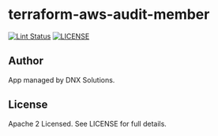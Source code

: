 # terraform-aws-audit-member

[![Lint Status](https://github.com/DNXLabs/terraform-aws-audit-member/workflows/Lint/badge.svg)](https://github.com/DNXLabs/terraform-aws-audit-member/actions)
[![LICENSE](https://img.shields.io/github/license/DNXLabs/terraform-aws-audit-member)](https://github.com/DNXLabs/terraform-aws-audit-member/blob/master/LICENSE)

## Author
App managed by DNX Solutions.

## License
Apache 2 Licensed. See LICENSE for full details.